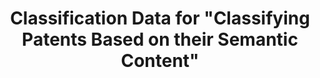---
api_or_bulk_downloads: API
citation: "\n@article{bergeaud_classification_2017,\n        title = {Classification
  {Data} for \"{Classifying} {Patents} {Based} on their {Semantic} {Content}\"},\n
  \       url = {https://dataverse.harvard.edu/dataset.xhtml?persistentId=doi:10.7910/DVN/ZULMOY},\n
  \       abstract = {Classification Data for Bergeaud, Potiron and Raimbault, 2017,
  Classifying Patents Based on their Semantic Content.},\n        language = {en},\n
  \       urldate = {2021-08-17},\n        author = {Bergeaud, Antonin and Yoann,
  Potiron and Raimbault, Juste},\n        month = apr,\n        year = {2017},\n        note
  = {type: dataset},\n}\n"
description: Classification Data for Bergeaud, Potiron and Raimbault, 2017, Classifying
  Patents Based on their Semantic Content.
location: https://dataverse.harvard.edu/dataset.xhtml?persistentId=doi:10.7910/DVN/ZULMOY
record_creation_timestamp: 08/17/2021, 08:40:25
shortname: classifying_patents_semantic_content
tags: Google Patents
timeframe: 1834-present (~weekly)
title: Classification Data for "Classifying Patents Based on their Semantic Content"
uuid: bf073285-5243-4dc6-a990-c8a8c3f79898
---